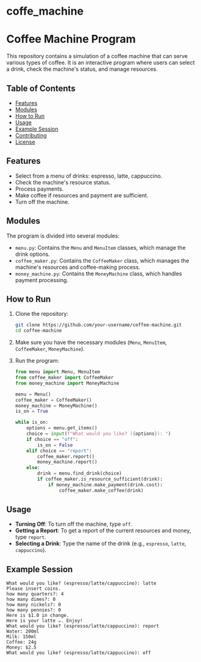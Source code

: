 # coffe_machine
# Coffee Machine Program

This repository contains a simulation of a coffee machine that can serve various types of coffee. It is an interactive program where users can select a drink, check the machine's status, and manage resources.

## Table of Contents
- [Features](#features)
- [Modules](#modules)
- [How to Run](#how-to-run)
- [Usage](#usage)
- [Example Session](#example-session)
- [Contributing](#contributing)
- [License](#license)

## Features
- Select from a menu of drinks: espresso, latte, cappuccino.
- Check the machine's resource status.
- Process payments.
- Make coffee if resources and payment are sufficient.
- Turn off the machine.

## Modules
The program is divided into several modules:
- `menu.py`: Contains the `Menu` and `MenuItem` classes, which manage the drink options.
- `coffee_maker.py`: Contains the `CoffeeMaker` class, which manages the machine's resources and coffee-making process.
- `money_machine.py`: Contains the `MoneyMachine` class, which handles payment processing.

## How to Run
1. Clone the repository:
    ```bash
    git clone https://github.com/your-username/coffee-machine.git
    cd coffee-machine
    ```

2. Make sure you have the necessary modules (`Menu`, `MenuItem`, `CoffeeMaker`, `MoneyMachine`).

3. Run the program:
    ```python
    from menu import Menu, MenuItem
    from coffee_maker import CoffeeMaker
    from money_machine import MoneyMachine

    menu = Menu()
    coffee_maker = CoffeeMaker()
    money_machine = MoneyMachine()
    is_on = True

    while is_on:
        options = menu.get_items()
        choice = input(f"What would you like? ({options}): ")
        if choice == "off":
            is_on = False
        elif choice == "report":
            coffee_maker.report()
            money_machine.report()
        else:
            drink = menu.find_drink(choice)
            if coffee_maker.is_resource_sufficient(drink):
                if money_machine.make_payment(drink.cost):
                    coffee_maker.make_coffee(drink)
    ```

## Usage
- **Turning Off**: To turn off the machine, type `off`.
- **Getting a Report**: To get a report of the current resources and money, type `report`.
- **Selecting a Drink**: Type the name of the drink (e.g., `espresso`, `latte`, `cappuccino`).

## Example Session
```plaintext
What would you like? (espresso/latte/cappuccino): latte
Please insert coins.
how many quarters?: 4
how many dimes?: 0
how many nickels?: 0
how many pennies?: 0
Here is $1.0 in change.
Here is your latte ☕. Enjoy!
What would you like? (espresso/latte/cappuccino): report
Water: 200ml
Milk: 150ml
Coffee: 24g
Money: $2.5
What would you like? (espresso/latte/cappuccino): off
